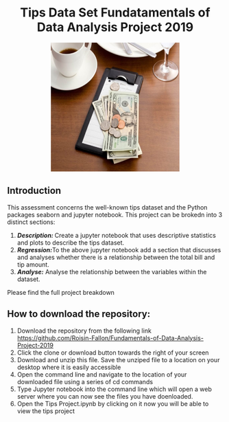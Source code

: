 <h1 align ="center">Tips Data Set Fundatamentals of Data Analysis Project 2019</h1>

<p align ="center"><img src="images/tip.jpg" alt="Tip at Restaurant " width="300" height="300" title="Tip"/></p>

## Introduction

This assessment concerns the well-known tips dataset and the Python packages seaborn and jupyter notebook. This project can be brokedn into 3 distinct sections: 

1. <b><i>Description: </i></b> Create a jupyter notebook that uses descriptive statistics and plots to describe the tips dataset.
2. <b><i>Regression:</i></b>To the above jupyter notebook add a section that discusses and analyses whether there is a relationship between the total bill and tip amount. 
3. <b><i>Analyse:</i></b> Analyse the relationship between the variables within the dataset. 

Please find the full project breakdown 

## How to download the repository:
1. Download the repository from the following link https://github.com/Roisin-Fallon/Fundamentals-of-Data-Analysis-Project-2019
2. Click the clone or download button towards the right of your screen
3. Download and unzip this file. Save the unziped file to a location on your desktop where it is easily accessible
4. Open the command line and navigate to the location of your downloaded file using a series of cd commands 
5. Type Jupyter notebook into the command line which will open a web server where you can now see the files you have doenloaded. 
6. Open the Tips Project.ipynb by clicking  on it now you will be able to view the tips project

